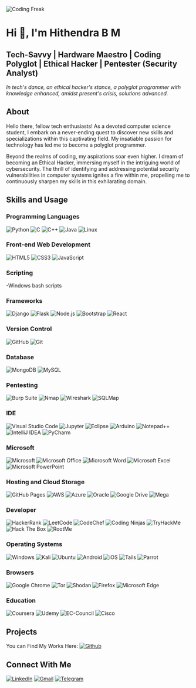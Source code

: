 ![Coding Freak](https://images.squarespace-cdn.com/content/v1/5769fc401b631bab1addb2ab/1541580611624-TE64QGKRJG8SWAIUS7NS/coding-freak.gif)

# Hi 👋, I'm Hithendra B M

## Tech-Savvy | Hardware Maestro | Coding Polyglot | Ethical Hacker | Pentester (Security Analyst)

_In tech's dance, an ethical hacker's stance, a polyglot programmer with knowledge enhanced, amidst present's crisis, solutions advanced._

## About

Hello there, fellow tech enthusiasts! As a devoted computer science student, I embark on a never-ending quest to discover new skills and specializations within this captivating field. My insatiable passion for technology has led me to become a polyglot programmer.

Beyond the realms of coding, my aspirations soar even higher. I dream of becoming an Ethical Hacker, immersing myself in the intriguing world of cybersecurity. The thrill of identifying and addressing potential security vulnerabilities in computer systems ignites a fire within me, propelling me to continuously sharpen my skills in this exhilarating domain.

## Skills and Usage

### Programming Languages
![Python](https://img.shields.io/badge/python-3670A0?style=for-the-badge&logo=python&logoColor=ffdd54)
![C](https://img.shields.io/badge/c-%2300599C.svg?style=for-the-badge&logo=c&logoColor=white)
![C++](https://img.shields.io/badge/C%2B%2B-%2300599C.svg?style=for-the-badge&logo=c%2B%2B&logoColor=white)
![Java](https://img.shields.io/badge/java-%23ED8B00.svg?style=for-the-badge&logo=openjdk&logoColor=white)
![Linux](https://img.shields.io/badge/Linux-%23FCC624.svg?style=for-the-badge&logo=linux&logoColor=white)

### Front-end Web Development
![HTML5](https://img.shields.io/badge/html5-%23E34F26.svg?style=for-the-badge&logo=html5&logoColor=white)
![CSS3](https://img.shields.io/badge/css3-%231572B6.svg?style=for-the-badge&logo=css3&logoColor=white)
![JavaScript](https://img.shields.io/badge/javascript-%23323330.svg?style=for-the-badge&logo=javascript&logoColor=%23F7DF1E)

### Scripting
-Windows bash scripts

### Frameworks
![Django](https://img.shields.io/badge/django-%23092E20.svg?style=for-the-badge&logo=django&logoColor=white)
![Flask](https://img.shields.io/badge/flask-%23000.svg?style=for-the-badge&logo=flask&logoColor=white)
![Node.js](https://img.shields.io/badge/node.js-6DA55F?style=for-the-badge&logo=node.js&logoColor=white)
![Bootstrap](https://img.shields.io/badge/bootstrap-%23563D7C.svg?style=for-the-badge&logo=bootstrap&logoColor=white)
![React](https://img.shields.io/badge/react-%2320232a.svg?style=for-the-badge&logo=react&logoColor=%2361DAFB)

### Version Control
![GitHub](https://img.shields.io/badge/github-%23121011.svg?style=for-the-badge&logo=github&logoColor=white)
![Git](https://img.shields.io/badge/git-%23F05033.svg?style=for-the-badge&logo=git&logoColor=white)

### Database
![MongoDB](https://img.shields.io/badge/MongoDB-%234ea94b.svg?style=for-the-badge&logo=mongodb&logoColor=white)
![MySQL](https://img.shields.io/badge/mysql-%2300f.svg?style=for-the-badge&logo=mysql&logoColor=white)

### Pentesting
![Burp Suite](https://img.shields.io/badge/Burp%20Suite-%238A2BE2.svg?style=for-the-badge&logo=burp-suite&logoColor=white)
![Nmap](https://img.shields.io/badge/Nmap-%23E0162B.svg?style=for-the-badge&logo=nmap&logoColor=white)
![Wireshark](https://img.shields.io/badge/Wireshark-%2363B0F1.svg?style=for-the-badge&logo=wireshark&logoColor=white)
![SQLMap](https://img.shields.io/badge/SQLMap-%231E7B3D.svg?style=for-the-badge&logo=sqlmap&logoColor=white)

### IDE
![Visual Studio Code](https://img.shields.io/badge/Visual%20Studio%20Code-0078d7.svg?style=for-the-badge&logo=visual-studio-code&logoColor=white)
![Jupyter](https://img.shields.io/badge/jupyter-%23FA0F00.svg?style=for-the-badge&logo=jupyter&logoColor=white)
![Eclipse](https://img.shields.io/badge/Eclipse-FE7A16.svg?style=for-the-badge&logo=Eclipse&logoColor=white)
![Arduino](https://img.shields.io/badge/-Arduino-00979D?style=for-the-badge&logo=Arduino&logoColor=white)
![Notepad++](https://img.shields.io/badge/Notepad++-90E59A.svg?style=for-the-badge&logo=notepad%2b%2b&logoColor=black)
![IntelliJ IDEA](https://img.shields.io/badge/IntelliJ%20IDEA-%23FF5733.svg?style=for-the-badge&logo=intellij%20idea&logoColor=white)
![PyCharm](https://img.shields.io/badge/PyCharm-%23007ACC.svg?style=for-the-badge&logo=pycharm&logoColor=white)

### Microsoft
![Microsoft](https://img.shields.io/badge/Microsoft-0078D4?style=for-the-badge&logo=microsoft&logoColor=white)
![Microsoft Office](https://img.shields.io/badge/Microsoft_Office-D83B01?style=for-the-badge&logo=microsoft-office&logoColor=white)
![Microsoft Word](https://img.shields.io/badge/Microsoft_Word-2B579A?style=for-the-badge&logo=microsoft-word&logoColor=white)
![Microsoft Excel](https://img.shields.io/badge/Microsoft_Excel-217346?style=for-the-badge&logo=microsoft-excel&logoColor=white)
![Microsoft PowerPoint](https://img.shields.io/badge/Microsoft_PowerPoint-B7472A?style=for-the-badge&logo=microsoft-powerpoint&logoColor=white)

### Hosting and Cloud Storage
![GitHub Pages](https://img.shields.io/badge/github%20pages-121013?style=for-the-badge&logo=github&logoColor=white)
![AWS](https://img.shields.io/badge/AWS-%23FF9900.svg?style=for-the-badge&logo=amazon-aws&logoColor=white)
![Azure](https://img.shields.io/badge/azure-%230072C6.svg?style=for-the-badge&logo=microsoftazure&logoColor=white)
![Oracle](https://img.shields.io/badge/Oracle-F80000?style=for-the-badge&logo=oracle&logoColor=white)
![Google Drive](https://img.shields.io/badge/Google%20Drive-4285F4?style=for-the-badge&logo=googledrive&logoColor=white)
![Mega](https://img.shields.io/badge/Mega-%23D90007.svg?style=for-the-badge&logo=Mega&logoColor=white)

### Developer
![HackerRank](https://img.shields.io/badge/-Hackerrank-2EC866?style=for-the-badge&logo=HackerRank&logoColor=white)
![LeetCode](https://img.shields.io/badge/LeetCode-000000?style=for-the-badge&logo=LeetCode&logoColor=#d16c06)
![CodeChef](https://img.shields.io/badge/CodeChef-%235B4638.svg?style=for-the-badge&logo=codechef&logoColor=white)
![Coding Ninjas](https://img.shields.io/badge/Coding%20Ninjas-%23212121.svg?style=for-the-badge&logo=coding%20ninjas&logoColor=white)
![TryHackMe](https://img.shields.io/badge/TryHackMe-%231E7B3D.svg?style=for-the-badge&logo=tryhackme&logoColor=white)
![Hack The Box](https://img.shields.io/badge/Hack%20The%20Box-%23005A9C.svg?style=for-the-badge&logo=hack-the-box&logoColor=white)
![RootMe](https://img.shields.io/badge/RootMe-%232E0854.svg?style=for-the-badge&logo=rootme&logoColor=white)

### Operating Systems
![Windows](https://img.shields.io/badge/Windows-0078D6?style=for-the-badge&logo=windows&logoColor=white)
![Kali](https://img.shields.io/badge/Kali-268BEE?style=for-the-badge&logo=kalilinux&logoColor=white)
![Ubuntu](https://img.shields.io/badge/Ubuntu-E95420?style=for-the-badge&logo=ubuntu&logoColor=white)
![Android](https://img.shields.io/badge/Android-3DDC84?style=for-the-badge&logo=android&logoColor=white)
![iOS](https://img.shields.io/badge/iOS-%23157EFB.svg?style=for-the-badge&logo=ios&logoColor=white)
![Tails](https://img.shields.io/badge/Tails-%23777777.svg?style=for-the-badge&logo=tails&logoColor=white)
![Parrot](https://img.shields.io/badge/Parrot-%233391FF.svg?style=for-the-badge&logo=parrot&logoColor=white)

### Browsers
![Google Chrome](https://img.shields.io/badge/Google%20Chrome-4285F4?style=for-the-badge&logo=GoogleChrome&logoColor=white)
![Tor](https://img.shields.io/badge/Tor-7D4698?style=for-the-badge&logo=Tor-Browser&logoColor=white)
![Shodan](https://img.shields.io/badge/Shodan-%23000000.svg?style=for-the-badge&logo=shodan&logoColor=white)
![Firefox](https://img.shields.io/badge/Firefox-%23FF7139.svg?style=for-the-badge&logo=firefox&logoColor=white)
![Microsoft Edge](https://img.shields.io/badge/Edge-0078D7?style=for-the-badge&logo=Microsoft-edge&logoColor=white)

### Education
![Coursera](https://img.shields.io/badge/Coursera-%230056D2.svg?style=for-the-badge&logo=Coursera&logoColor=white)
![Udemy](https://img.shields.io/badge/Udemy-A435F0?style=for-the-badge&logo=Udemy&logoColor=white)
![EC-Council](https://img.shields.io/badge/EC--Council-%23000000.svg?style=for-the-badge&logo=ec-council&logoColor=white)
![Cisco](https://img.shields.io/badge/Cisco-%23316295.svg?style=for-the-badge&logo=cisco&logoColor=white)

## Projects
You can Find My Works Here:
[![Github](https://img.shields.io/badge/github-%23121011.svg?style=for-the-badge&logo=github&logoColor=white)](https://github.com/Hithendra-B-M?tab=repositories)

## Connect With Me
[![LinkedIn](https://img.shields.io/badge/linkedin-%230077B5.svg?style=for-the-badge&logo=linkedin&logoColor=white)](https://www.linkedin.com/in/hithendrabm/)
[![Gmail](https://img.shields.io/badge/Gmail-D14836?style=for-the-badge&logo=gmail&logoColor=white)](mailto:hithendra.bm09@gmail.com)
[![Telegram](https://img.shields.io/badge/Telegram-2CA5E0?style=for-the-badge&logo=telegram&logoColor=white)](https://t.me/hithendrabm)
